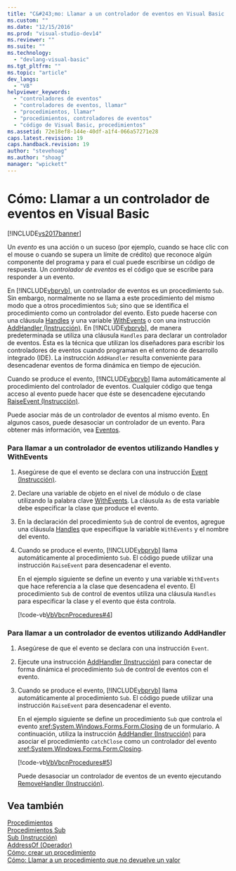 ```yaml
---
title: "C&#243;mo: Llamar a un controlador de eventos en Visual Basic | Microsoft Docs"
ms.custom: ""
ms.date: "12/15/2016"
ms.prod: "visual-studio-dev14"
ms.reviewer: ""
ms.suite: ""
ms.technology: 
  - "devlang-visual-basic"
ms.tgt_pltfrm: ""
ms.topic: "article"
dev_langs: 
  - "VB"
helpviewer_keywords: 
  - "controladores de eventos"
  - "controladores de eventos, llamar"
  - "procedimientos, llamar"
  - "procedimientos, controladores de eventos"
  - "código de Visual Basic, procedimientos"
ms.assetid: 72e18ef8-144e-40df-a1f4-066a57271e28
caps.latest.revision: 19
caps.handback.revision: 19
author: "stevehoag"
ms.author: "shoag"
manager: "wpickett"
---
```

# C&#243;mo: Llamar a un controlador de eventos en Visual Basic
[!INCLUDE[vs2017banner](../../../../csharp/includes/vs2017banner.md)]

Un *evento* es una acción o un suceso \(por ejemplo, cuando se hace clic con el mouse o cuando se supera un límite de crédito\) que reconoce algún componente del programa y para el cual puede escribirse un código de respuesta.  Un *controlador de eventos* es el código que se escribe para responder a un evento.  
  
 En [!INCLUDE[vbprvb](../../../../csharp/programming-guide/concepts/linq/includes/vbprvb_md.md)], un controlador de eventos es un procedimiento `Sub`.  Sin embargo, normalmente no se llama a este procedimiento del mismo modo que a otros procedimientos `Sub`;  sino que se identifica el procedimiento como un controlador del evento.  Esto puede hacerse con una cláusula [Handles](../../../../visual-basic/language-reference/statements/handles-clause.md) y una variable [WithEvents](../../../../visual-basic/language-reference/modifiers/withevents.md) o con una instrucción [AddHandler \(Instrucción\)](../../../../visual-basic/language-reference/statements/addhandler-statement.md).  En [!INCLUDE[vbprvb](../../../../csharp/programming-guide/concepts/linq/includes/vbprvb_md.md)], de manera predeterminada se utiliza una cláusula `Handles` para declarar un controlador de eventos.  Ésta es la técnica que utilizan los diseñadores para escribir los controladores de eventos cuando programan en el entorno de desarrollo integrado \(IDE\).  La instrucción `AddHandler` resulta conveniente para desencadenar eventos de forma dinámica en tiempo de ejecución.  
  
 Cuando se produce el evento, [!INCLUDE[vbprvb](../../../../csharp/programming-guide/concepts/linq/includes/vbprvb_md.md)] llama automáticamente al procedimiento del controlador de eventos.  Cualquier código que tenga acceso al evento puede hacer que éste se desencadene ejecutando [RaiseEvent \(Instrucción\)](../../../../visual-basic/language-reference/statements/raiseevent-statement.md).  
  
 Puede asociar más de un controlador de eventos al mismo evento.  En algunos casos, puede desasociar un controlador de un evento.  Para obtener más información, vea [Eventos](../../../../visual-basic/programming-guide/language-features/events/events.md).  
  
### Para llamar a un controlador de eventos utilizando Handles y WithEvents  
  
1.  Asegúrese de que el evento se declara con una instrucción [Event \(Instrucción\)](../../../../visual-basic/language-reference/statements/event-statement.md).  
  
2.  Declare una variable de objeto en el nivel de módulo o de clase utilizando la palabra clave [WithEvents](../../../../visual-basic/language-reference/modifiers/withevents.md).  La cláusula `As` de esta variable debe especificar la clase que produce el evento.  
  
3.  En la declaración del procedimiento `Sub` de control de eventos, agregue una cláusula [Handles](../../../../visual-basic/language-reference/statements/handles-clause.md) que especifique la variable `WithEvents` y el nombre del evento.  
  
4.  Cuando se produce el evento, [!INCLUDE[vbprvb](../../../../csharp/programming-guide/concepts/linq/includes/vbprvb_md.md)] llama automáticamente al procedimiento `Sub`.  El código puede utilizar una instrucción `RaiseEvent` para desencadenar el evento.  
  
     En el ejemplo siguiente se define un evento y una variable `WithEvents` que hace referencia a la clase que desencadena el evento.  El procedimiento `Sub` de control de eventos utiliza una cláusula `Handles` para especificar la clase y el evento que ésta controla.  
  
     [!code-vb[VbVbcnProcedures#4](../../../../visual-basic/programming-guide/language-features/procedures/codesnippet/VisualBasic/how-to-call-an-event-handler_1.vb)]  
  
### Para llamar a un controlador de eventos utilizando AddHandler  
  
1.  Asegúrese de que el evento se declara con una instrucción `Event`.  
  
2.  Ejecute una instrucción [AddHandler \(Instrucción\)](../../../../visual-basic/language-reference/statements/addhandler-statement.md) para conectar de forma dinámica el procedimiento `Sub` de control de eventos con el evento.  
  
3.  Cuando se produce el evento, [!INCLUDE[vbprvb](../../../../csharp/programming-guide/concepts/linq/includes/vbprvb_md.md)] llama automáticamente al procedimiento `Sub`.  El código puede utilizar una instrucción `RaiseEvent` para desencadenar el evento.  
  
     En el ejemplo siguiente se define un procedimiento `Sub` que controla el evento <xref:System.Windows.Forms.Form.Closing> de un formulario.  A continuación, utiliza la instrucción [AddHandler \(Instrucción\)](../../../../visual-basic/language-reference/statements/addhandler-statement.md) para asociar el procedimiento `catchClose` como un controlador del evento <xref:System.Windows.Forms.Form.Closing>.  
  
     [!code-vb[VbVbcnProcedures#5](../../../../visual-basic/programming-guide/language-features/procedures/codesnippet/VisualBasic/how-to-call-an-event-handler_2.vb)]  
  
     Puede desasociar un controlador de eventos de un evento ejecutando [RemoveHandler \(Instrucción\)](../../../../visual-basic/language-reference/statements/removehandler-statement.md).  
  
## Vea también  
 [Procedimientos](../../../../visual-basic/programming-guide/language-features/procedures/index.md)   
 [Procedimientos Sub](../../../../visual-basic/programming-guide/language-features/procedures/sub-procedures.md)   
 [Sub \(Instrucción\)](../../../../visual-basic/language-reference/statements/sub-statement.md)   
 [AddressOf \(Operador\)](../../../../visual-basic/language-reference/operators/addressof-operator.md)   
 [Cómo: crear un procedimiento](../../../../visual-basic/programming-guide/language-features/procedures/how-to-create-a-procedure.md)   
 [Cómo: Llamar a un procedimiento que no devuelve un valor](../../../../visual-basic/programming-guide/language-features/procedures/how-to-call-a-procedure-that-does-not-return-a-value.md)
